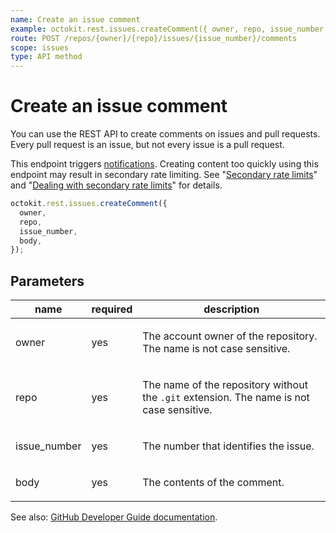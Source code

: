 ```yaml
---
name: Create an issue comment
example: octokit.rest.issues.createComment({ owner, repo, issue_number, body })
route: POST /repos/{owner}/{repo}/issues/{issue_number}/comments
scope: issues
type: API method
---
```


# Create an issue comment

You can use the REST API to create comments on issues and pull requests. Every pull request is an issue, but not every issue is a pull request.

This endpoint triggers [notifications](https://docs.github.com/github/managing-subscriptions-and-notifications-on-github/about-notifications).
Creating content too quickly using this endpoint may result in secondary rate limiting.
See "[Secondary rate limits](https://docs.github.com/rest/overview/resources-in-the-rest-api#secondary-rate-limits)"
and "[Dealing with secondary rate limits](https://docs.github.com/rest/guides/best-practices-for-integrators#dealing-with-secondary-rate-limits)"
for details.

```js
octokit.rest.issues.createComment({
  owner,
  repo,
  issue_number,
  body,
});
```

## Parameters

<table>
  <thead>
    <tr>
      <th>name</th>
      <th>required</th>
      <th>description</th>
    </tr>
  </thead>
  <tbody>
    <tr><td>owner</td><td>yes</td><td>

The account owner of the repository. The name is not case sensitive.

</td></tr>
<tr><td>repo</td><td>yes</td><td>

The name of the repository without the `.git` extension. The name is not case sensitive.

</td></tr>
<tr><td>issue_number</td><td>yes</td><td>

The number that identifies the issue.

</td></tr>
<tr><td>body</td><td>yes</td><td>

The contents of the comment.

</td></tr>
  </tbody>
</table>

See also: [GitHub Developer Guide documentation](https://docs.github.com/rest/reference/issues#create-an-issue-comment).
